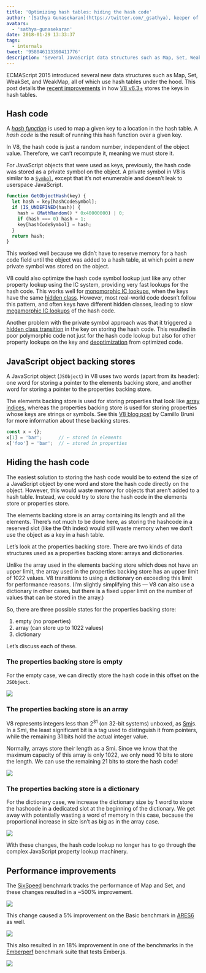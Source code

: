 ```yaml
---
title: 'Optimizing hash tables: hiding the hash code'
author: '[Sathya Gunasekaran](https://twitter.com/_gsathya), keeper of hash codes'
avatars:
  - 'sathya-gunasekaran'
date: 2018-01-29 13:33:37
tags:
  - internals
tweet: '958046113390411776'
description: 'Several JavaScript data structures such as Map, Set, WeakSet, and WeakMap use hash tables under the hood. This article explains how V8 v6.3 improves hash table performance.'
---
```

ECMAScript 2015 introduced several new data structures such as Map, Set, WeakSet, and WeakMap, all of which use hash tables under the hood. This post details the [recent improvements](https://bugs.chromium.org/p/v8/issues/detail?id=6404) in how [V8 v6.3+](/blog/v8-release-63) stores the keys in hash tables.

<!--truncate-->
## Hash code

A [_hash function_](https://en.wikipedia.org/wiki/Hash_function) is used to map a given key to a location in the hash table. A _hash code_ is the result of running this hash function over a given key.

In V8, the hash code is just a random number, independent of the object value. Therefore, we can’t recompute it, meaning we must store it.

For JavaScript objects that were used as keys, previously, the hash code was stored as a private symbol on the object. A private symbol in V8 is similar to a [`Symbol`](https://developer.mozilla.org/en-US/docs/Web/JavaScript/Reference/Global_Objects/Symbol), except that it’s not enumerable and doesn’t leak to userspace JavaScript.

```js
function GetObjectHash(key) {
  let hash = key[hashCodeSymbol];
  if (IS_UNDEFINED(hash)) {
    hash = (MathRandom() * 0x40000000) | 0;
    if (hash === 0) hash = 1;
    key[hashCodeSymbol] = hash;
  }
  return hash;
}
```

This worked well because we didn’t have to reserve memory for a hash code field until the object was added to a hash table, at which point a new private symbol was stored on the object.

V8 could also optimize the hash code symbol lookup just like any other property lookup using the IC system, providing very fast lookups for the hash code. This works well for [monomorphic IC lookups](https://en.wikipedia.org/wiki/Inline_caching#Monomorphic_inline_caching), when the keys have the same [hidden class](/). However, most real-world code doesn’t follow this pattern, and often keys have different hidden classes, leading to slow [megamorphic IC lookups](https://en.wikipedia.org/wiki/Inline_caching#Megamorphic_inline_caching) of the hash code.

Another problem with the private symbol approach was that it triggered a [hidden class transition](/#fast-property-access) in the key on storing the hash code. This resulted in poor polymorphic code not just for the hash code lookup but also for other property lookups on the key and [deoptimization](https://floitsch.blogspot.com/2012/03/optimizing-for-v8-inlining.html) from optimized code.

## JavaScript object backing stores

A JavaScript object (`JSObject`) in V8 uses two words (apart from its header): one word for storing a pointer to the elements backing store, and another word for storing a pointer to the properties backing store.

The elements backing store is used for storing properties that look like [array indices](https://tc39.es/ecma262/#sec-array-index), whereas the properties backing store is used for storing properties whose keys are strings or symbols. See this [V8 blog post](/blog/fast-properties) by Camillo Bruni for more information about these backing stores.

```js
const x = {};
x[1] = 'bar';      // ← stored in elements
x['foo'] = 'bar';  // ← stored in properties
```

## Hiding the hash code

The easiest solution to storing the hash code would be to extend the size of a JavaScript object by one word and store the hash code directly on the object. However, this would waste memory for objects that aren’t added to a hash table. Instead, we could try to store the hash code in the elements store or properties store.

The elements backing store is an array containing its length and all the elements. There’s not much to be done here, as storing the hashcode in a reserved slot (like the 0th index) would still waste memory when we don’t use the object as a key in a hash table.

Let’s look at the properties backing store. There are two kinds of data structures used as a properties backing store: arrays and dictionaries.

Unlike the array used in the elements backing store which does not have an upper limit, the array used in the properties backing store has an upper limit of 1022 values. V8 transitions to using a dictionary on exceeding this limit for performance reasons. (I’m slightly simplifying this — V8 can also use a dictionary in other cases, but there is a fixed upper limit on the number of values that can be stored in the array.)

So, there are three possible states for the properties backing store:

1. empty (no properties)
2. array (can store up to 1022 values)
3. dictionary

Let’s discuss each of these.

### The properties backing store is empty

For the empty case, we can directly store the hash code in this offset on the `JSObject`.

![](/_img/hash-code/properties-backing-store-empty.png)

### The properties backing store is an array

V8 represents integers less than 2<sup>31</sup> (on 32-bit systems) unboxed, as [Smi](https://wingolog.org/archives/2011/05/18/value-representation-in-javascript-implementations)s. In a Smi, the least significant bit is a tag used to distinguish it from pointers, while the remaining 31 bits hold the actual integer value.

Normally, arrays store their length as a Smi. Since we know that the maximum capacity of this array is only 1022, we only need 10 bits to store the length. We can use the remaining 21 bits to store the hash code!

![](/_img/hash-code/properties-backing-store-array.png)

### The properties backing store is a dictionary

For the dictionary case, we increase the dictionary size by 1 word to store the hashcode in a dedicated slot at the beginning of the dictionary. We get away with potentially wasting a word of memory in this case, because the proportional increase in size isn’t as big as in the array case.

![](/_img/hash-code/properties-backing-store-dictionary.png)

With these changes, the hash code lookup no longer has to go through the complex JavaScript property lookup machinery.

## Performance improvements

The [SixSpeed](https://github.com/kpdecker/six-speed) benchmark tracks the performance of Map and Set, and these changes resulted in a ~500% improvement.

![](/_img/hash-code/sixspeed.png)

This change caused a 5% improvement on the Basic benchmark in [ARES6](https://webkit.org/blog/7536/jsc-loves-es6/) as well.

![](/_img/hash-code/ares-6.png)

This also resulted in an 18% improvement in one of the benchmarks in the [Emberperf](http://emberperf.eviltrout.com/) benchmark suite that tests Ember.js.

![](/_img/hash-code/emberperf.jpg)
